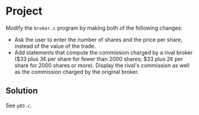 # Project

Modify the `broker.c` program by making both of the following changes:

- Ask the user to enter the number of shares and the price per share, instead
  of the value of the trade.
- Add statements that compute the commission charged by a rival broker ($33
  plus 3¢ per share for fewer than 2000 shares; $33 plus 2¢ per share for 2000
  shares or more). Display the rival's commission as well as the commission
  charged by the original broker.

## Solution

See `p03.c`.

